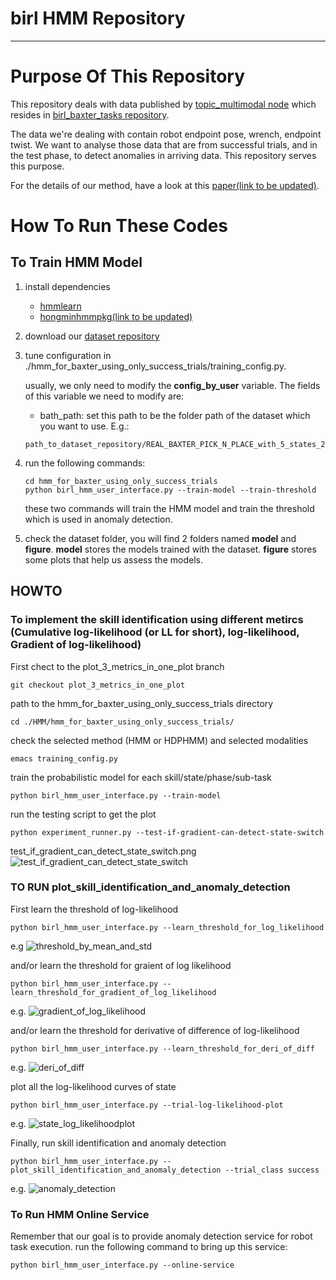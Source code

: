 # birl HMM Repository
---

# Purpose Of This Repository
This repository deals with data published by [topic_multimodal node](https://github.com/birlrobotics/birl_baxter_tasks/blob/master/scripts/real_task_common/real_topic_multimodal.py) which resides in [birl_baxter_tasks repository](https://github.com/birlrobotics/birl_baxter_tasks).

The data we're dealing with contain robot endpoint pose, wrench, endpoint twist. We want to analyse those data that are from successful trials, and in the test phase, to detect anomalies in arriving data. This repository serves this purpose.

For the details of our method, have a look at this [paper(link to be updated)]().


# How To Run These Codes
## To Train HMM Model

1. install dependencies
   - [hmmlearn](https://github.com/hmmlearn/hmmlearn) 
   - [hongminhmmpkg(link to be updated)]()
   
1. download our [dataset repository](https://github.com/sklaw/baxter_pick_and_place_data)

1. tune configuration in ./hmm_for_baxter_using_only_success_trials/training_config.py. 
    
    usually, we only need to modify the __config_by_user__ variable. The fields of this variable we need to modify are:
    - bath_path: set this path to be the folder path of the dataset which you want to use. E.g.:
    ```
    path_to_dataset_repository/REAL_BAXTER_PICK_N_PLACE_with_5_states_20170714
    ```

1. run the following commands:

    ```
    cd hmm_for_baxter_using_only_success_trials
    python birl_hmm_user_interface.py --train-model --train-threshold
    ```
    
    these two commands will train the HMM model and train the threshold which is used in anomaly detection.
    
1. check the dataset folder, you will find 2 folders named __model__ and __figure__. __model__ stores the models trained with the dataset. __figure__ stores some plots that help us assess the models.
     
## HOWTO

### To implement the skill identification using different metircs (Cumulative log-likelihood (or LL for short), log-likelihood, Gradient of log-likelihood)
First chect to the plot_3_metrics_in_one_plot branch
```
git checkout plot_3_metrics_in_one_plot
```
path to the hmm_for_baxter_using_only_success_trials directory
```
cd ./HMM/hmm_for_baxter_using_only_success_trials/
```
check the selected method (HMM or HDPHMM) and selected modalities
```
emacs training_config.py 
```
train the probabilistic model for each skill/state/phase/sub-task
```
python birl_hmm_user_interface.py --train-model
```
run the testing script to get the plot
```
python experiment_runner.py --test-if-gradient-can-detect-state-switch
```
test_if_gradient_can_detect_state_switch.png
![test_if_gradient_can_detect_state_switch](/home/birl_wu/Pictures/test_if_gradient_can_detect_state_switch_crop.png  "test_if_gradient_can_detect_state_switch")


### TO RUN plot_skill_identification_and_anomaly_detection
First learn the threshold of log-likelihood
```
python birl_hmm_user_interface.py --learn_threshold_for_log_likelihood
```
e.g 
![threshold_by_mean_and_std](/home/birl_wu/Pictures/state1threshold_c20.png  "threshold_by_mean_and_std")

and/or learn the threshold for graient of log likelihood
```
python birl_hmm_user_interface.py --learn_threshold_for_gradient_of_log_likelihood
```
e.g.
![gradient_of_log_likelihood](/home/birl_wu/Pictures/state1.png  "gradient_of_log_likelihood")

and/or learn the threshold for derivative of difference of log-likelihood
```
python birl_hmm_user_interface.py --learn_threshold_for_deri_of_diff
```
e.g.
![deri_of_diff](/home/birl_wu/Pictures/state1_deri_of_diff.png  "deri_of_diff")

plot all the log-likelihood curves of state
```
python birl_hmm_user_interface.py --trial-log-likelihood-plot
```
e.g.
![state_log_likelihoodplot](/home/birl_wu/Pictures/state1trial_log_likelihoodplot.png  "state_log_likelihoodplot")

Finally, run skill identification and anomaly detection
```
python birl_hmm_user_interface.py --plot_skill_identification_and_anomaly_detection --trial_class success
```
e.g.
![anomaly_detection](/home/birl_wu/Pictures/anomaly_detection.png  "anomaly_detection")
  
### To Run HMM Online Service

Remember that our goal is to provide anomaly detection service for robot task execution. run the following command to bring up this service:

```
python birl_hmm_user_interface.py --online-service
```
